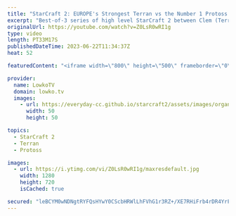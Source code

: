 ```yaml
---
title: "StarCraft 2: EUROPE's Strongest Terran vs the Number 1 Protoss! (Clem vs MaxPax)"
excerpt: "Best-of-3 series of high level StarCraft 2 between Clem (Terran) and MaxPax (Protoss). All games in this best-of-3 series are played on the maps from the Team Liquid Map Contest (TLMC). Support my work: https://patreon.com/lowkotv Lowko Merch: https://lowko.shop  My YouTube channels: https://youtube.com/lowkotv"
originalUrl: https://youtube.com/watch?v=Z0LsR0wRI1g
type: video
length: PT33M17S
publishedDateTime: 2023-06-22T11:34:37Z
heat: 52

featuredContent: "<iframe width=\"800\" height=\"500\" frameborder=\"0\" src=\"https://www.youtube.com/embed/Z0LsR0wRI1g\" allow=\"accelerometer; autoplay; encrypted-media; gyroscope; picture-in-picture\" allowfullscreen></iframe>"

provider:
  name: LowkoTV
  domain: lowko.tv
  images:
    - url: https://everyday-cc.github.io/starcraft2/assets/images/organizations/lowko.tv-50x50.jpg
      width: 50
      height: 50

topics:
  - StarCraft 2
  - Terran
  - Protoss

images:
  - url: https://i.ytimg.com/vi/Z0LsR0wRI1g/maxresdefault.jpg
    width: 1280
    height: 720
    isCached: true

secured: "leBCYM0wNDNgtRYFQsHYwY0CScbHRWlLhFVhG1r3RZ+/XE7RHiFrb4rDR4YrFRCutrM7KpOIUCtL/gHT0XduGllOZe576fA3qUbSOZZTJp3ata1ejERfdSPgCa5bpuWu6E2V79W5OM+Jh+9DTtPYgT0o7ZiZED3/3g7fWEld66H+OYH3CJZxp76FmLeszQ2PcL7Z5n9ToA3ByGSWSJZMSEoEOz7Kk+jIDHpYn+f9j9knTo2oZ4Lr8yXYAcTR9cWAAmS/8r2Qp06y0HXJqvl8BKI/cHiQKu39tvJyxb0r9UVtdLbY/Zq4AriFk7pW9nvwy7/yU1XCcnVHAyidm+hjSJwVaFektmksUfqIR+K5nmettJhRqYVzQjKqrE+OUvhO6Hgg3Y4W/muLEWToG0duOTWz/Cy2hNLBLtMoYI1vAkg=;s0Vy38BdlLzaHKVajpGd2Q=="
---
```


